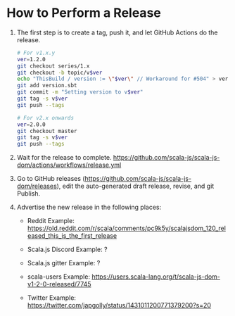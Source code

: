 How to Perform a Release
========================

1. The first step is to create a tag, push it, and let GitHub Actions do the release.

    ```sh
    # For v1.x.y
    ver=1.2.0
    git checkout series/1.x
    git checkout -b topic/v$ver
    echo "ThisBuild / version := \"$ver\" // Workaround for #504" > version.sbt
    git add version.sbt
    git commit -m "Setting version to v$ver"
    git tag -s v$ver
    git push --tags

    # For v2.x onwards
    ver=2.0.0
    git checkout master
    git tag -s v$ver
    git push --tags
    ```


2. Wait for the release to complete.
   https://github.com/scala-js/scala-js-dom/actions/workflows/release.yml

3. Go to GitHub releases (https://github.com/scala-js/scala-js-dom/releases),
   edit the auto-generated draft release,
   revise,
   and git Publish.

4. Advertise the new release in the following places:

    * Reddit
      Example: https://old.reddit.com/r/scala/comments/pc9k5y/scalajsdom_120_released_this_is_the_first_release

    * Scala.js Discord
      Example: ?

    * Scala.js gitter
      Example: ?

    * scala-users
      Example: https://users.scala-lang.org/t/scala-js-dom-v1-2-0-released/7745

    * Twitter
      Example: https://twitter.com/japgolly/status/1431011200771379200?s=20
